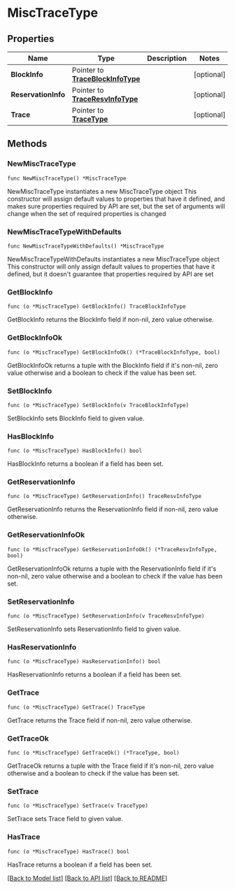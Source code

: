 # MiscTraceType

## Properties

Name | Type | Description | Notes
------------ | ------------- | ------------- | -------------
**BlockInfo** | Pointer to [**TraceBlockInfoType**](TraceBlockInfoType.md) |  | [optional] 
**ReservationInfo** | Pointer to [**TraceResvInfoType**](TraceResvInfoType.md) |  | [optional] 
**Trace** | Pointer to [**TraceType**](TraceType.md) |  | [optional] 

## Methods

### NewMiscTraceType

`func NewMiscTraceType() *MiscTraceType`

NewMiscTraceType instantiates a new MiscTraceType object
This constructor will assign default values to properties that have it defined,
and makes sure properties required by API are set, but the set of arguments
will change when the set of required properties is changed

### NewMiscTraceTypeWithDefaults

`func NewMiscTraceTypeWithDefaults() *MiscTraceType`

NewMiscTraceTypeWithDefaults instantiates a new MiscTraceType object
This constructor will only assign default values to properties that have it defined,
but it doesn't guarantee that properties required by API are set

### GetBlockInfo

`func (o *MiscTraceType) GetBlockInfo() TraceBlockInfoType`

GetBlockInfo returns the BlockInfo field if non-nil, zero value otherwise.

### GetBlockInfoOk

`func (o *MiscTraceType) GetBlockInfoOk() (*TraceBlockInfoType, bool)`

GetBlockInfoOk returns a tuple with the BlockInfo field if it's non-nil, zero value otherwise
and a boolean to check if the value has been set.

### SetBlockInfo

`func (o *MiscTraceType) SetBlockInfo(v TraceBlockInfoType)`

SetBlockInfo sets BlockInfo field to given value.

### HasBlockInfo

`func (o *MiscTraceType) HasBlockInfo() bool`

HasBlockInfo returns a boolean if a field has been set.

### GetReservationInfo

`func (o *MiscTraceType) GetReservationInfo() TraceResvInfoType`

GetReservationInfo returns the ReservationInfo field if non-nil, zero value otherwise.

### GetReservationInfoOk

`func (o *MiscTraceType) GetReservationInfoOk() (*TraceResvInfoType, bool)`

GetReservationInfoOk returns a tuple with the ReservationInfo field if it's non-nil, zero value otherwise
and a boolean to check if the value has been set.

### SetReservationInfo

`func (o *MiscTraceType) SetReservationInfo(v TraceResvInfoType)`

SetReservationInfo sets ReservationInfo field to given value.

### HasReservationInfo

`func (o *MiscTraceType) HasReservationInfo() bool`

HasReservationInfo returns a boolean if a field has been set.

### GetTrace

`func (o *MiscTraceType) GetTrace() TraceType`

GetTrace returns the Trace field if non-nil, zero value otherwise.

### GetTraceOk

`func (o *MiscTraceType) GetTraceOk() (*TraceType, bool)`

GetTraceOk returns a tuple with the Trace field if it's non-nil, zero value otherwise
and a boolean to check if the value has been set.

### SetTrace

`func (o *MiscTraceType) SetTrace(v TraceType)`

SetTrace sets Trace field to given value.

### HasTrace

`func (o *MiscTraceType) HasTrace() bool`

HasTrace returns a boolean if a field has been set.


[[Back to Model list]](../README.md#documentation-for-models) [[Back to API list]](../README.md#documentation-for-api-endpoints) [[Back to README]](../README.md)


